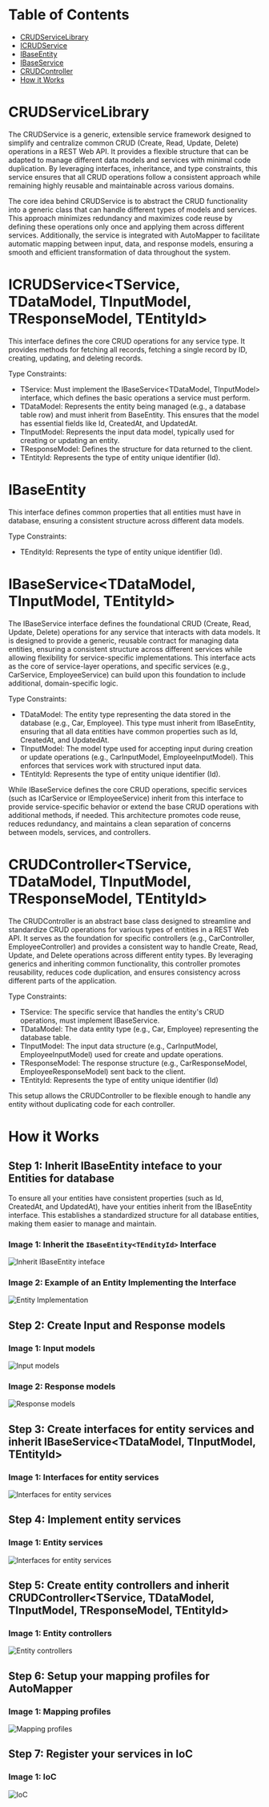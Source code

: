 # Table of Contents
- [CRUDServiceLibrary](#crudservicelibrary)
- [ICRUDService](#icrudservicetservice)
- [IBaseEntity](#ibaseentity)
- [IBaseService](#ibaseservicetdatamodel)
- [CRUDController](#crudcontrollertservice)
- [How it Works](#how-it-works)
  
# CRUDServiceLibrary
The CRUDService is a generic, extensible service framework designed to simplify and centralize common CRUD (Create, Read, Update, Delete) operations in a REST Web API. It provides a flexible structure that can be adapted to manage different data models and services with minimal code duplication. By leveraging interfaces, inheritance, and type constraints, this service ensures that all CRUD operations follow a consistent approach while remaining highly reusable and maintainable across various domains.

The core idea behind CRUDService is to abstract the CRUD functionality into a generic class that can handle different types of models and services. This approach minimizes redundancy and maximizes code reuse by defining these operations only once and applying them across different services. Additionally, the service is integrated with AutoMapper to facilitate automatic mapping between input, data, and response models, ensuring a smooth and efficient transformation of data throughout the system.

# ICRUDService<TService, TDataModel, TInputModel, TResponseModel, TEntityId>
This interface defines the core CRUD operations for any service type. It provides methods for fetching all records, fetching a single record by ID, creating, updating, and deleting records.

Type Constraints:
 - TService: Must implement the IBaseService<TDataModel, TInputModel> interface, which defines the basic operations a service must perform.
 - TDataModel: Represents the entity being managed (e.g., a database table row) and must inherit from BaseEntity. This ensures that the model has essential fields like Id, CreatedAt, and UpdatedAt.
 - TInputModel: Represents the input data model, typically used for creating or updating an entity.
 - TResponseModel: Defines the structure for data returned to the client.
 - TEntityId: Represents the type of entity unique identifier (Id).

# IBaseEntity<TEndityId>
This interface defines common properties that all entities must have in database, ensuring a consistent structure across different data models. 

Type Constraints:
 - TEndityId:  Represents the type of entity unique identifier (Id).

# IBaseService<TDataModel, TInputModel, TEntityId>
The IBaseService interface defines the foundational CRUD (Create, Read, Update, Delete) operations for any service that interacts with data models. It is designed to provide a generic, reusable contract for managing data entities, ensuring a consistent structure across different services while allowing flexibility for service-specific implementations. This interface acts as the core of service-layer operations, and specific services (e.g., CarService, EmployeeService) can build upon this foundation to include additional, domain-specific logic.

Type Constraints:
 - TDataModel: The entity type representing the data stored in the database (e.g., Car, Employee). This type must inherit from IBaseEntity, ensuring that all data entities have common properties such as Id, CreatedAt, and UpdatedAt.
 - TInputModel: The model type used for accepting input during creation or update operations (e.g., CarInputModel, EmployeeInputModel). This enforces that services work with structured input data.
 - TEntityId: Represents the type of entity unique identifier (Id).

While IBaseService defines the core CRUD operations, specific services (such as ICarService or IEmployeeService) inherit from this interface to provide service-specific behavior or extend the base CRUD operations with additional methods, if needed. This architecture promotes code reuse, reduces redundancy, and maintains a clean separation of concerns between models, services, and controllers.

# CRUDController<TService, TDataModel, TInputModel, TResponseModel, TEntityId>
The CRUDController is an abstract base class designed to streamline and standardize CRUD operations for various types of entities in a REST Web API. It serves as the foundation for specific controllers (e.g., CarController, EmployeeController) and provides a consistent way to handle Create, Read, Update, and Delete operations across different entity types. By leveraging generics and inheriting common functionality, this controller promotes reusability, reduces code duplication, and ensures consistency across different parts of the application.

Type Constraints:
 - TService: The specific service that handles the entity's CRUD operations, must implement IBaseService.
 - TDataModel: The data entity type (e.g., Car, Employee) representing the database table.
 - TInputModel: The input data structure (e.g., CarInputModel, EmployeeInputModel) used for create and update operations.
 - TResponseModel: The response structure (e.g., CarResponseModel, EmployeeResponseModel) sent back to the client.
 - TEntityId: Represents the type of entity unique identifier (Id)

This setup allows the CRUDController to be flexible enough to handle any entity without duplicating code for each controller.

# How it Works
## Step 1: Inherit IBaseEntity<TEndityId> inteface to your Entities for database
To ensure all your entities have consistent properties (such as Id, CreatedAt, and UpdatedAt), have your entities inherit from the IBaseEntity<TEntityId> interface. This establishes a standardized structure for all database entities, making them easier to manage and maintain.

### Image 1: Inherit the `IBaseEntity<TEndityId>` Interface
![Inherit IBaseEntity<TEndityId> inteface](screenshots/IBaseEntity.png)
### Image 2: Example of an Entity Implementing the Interface
![Entity Implementation](screenshots/Entities.png)

## Step 2: Create Input and Response models
### Image 1: Input models
![Input models](screenshots/InputModels.png)
### Image 2: Response models
![Response models](screenshots/ResponseModels.png)

## Step 3: Create interfaces for entity services and inherit IBaseService<TDataModel, TInputModel, TEntityId>
### Image 1: Interfaces for entity services
![Interfaces for entity services](screenshots/IEntityServices.png)

## Step 4: Implement entity services
### Image 1: Entity services
![Interfaces for entity services](screenshots/EntityServices.png)

## Step 5: Create entity controllers and inherit CRUDController<TService, TDataModel, TInputModel, TResponseModel, TEntityId>
### Image 1: Entity controllers
![Entity controllers](screenshots/Controllers.png)

## Step 6: Setup your mapping profiles for AutoMapper
### Image 1: Mapping profiles
![Mapping profiles](screenshots/MappingProfiles.png)

## Step 7: Register your services in IoC
### Image 1: IoC
![IoC](screenshots/programcs.png)
